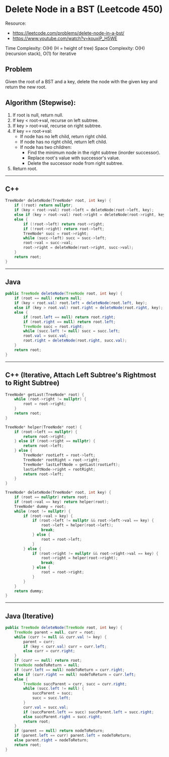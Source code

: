 # Delete Node in a BST (Leetcode 450)

Resource:
- https://leetcode.com/problems/delete-node-in-a-bst/
- https://www.youtube.com/watch?v=kouxiP_H5WE

Time Complexity: O(H) (H = height of tree)
Space Complexity: O(H) (recursion stack), O(1) for iterative

## Problem
Given the root of a BST and a key, delete the node with the given key and return the new root.

## Algorithm (Stepwise):
1. If root is null, return null.
2. If key < root->val, recurse on left subtree.
3. If key > root->val, recurse on right subtree.
4. If key == root->val:
    - If node has no left child, return right child.
    - If node has no right child, return left child.
    - If node has two children:
        - Find the minimum node in the right subtree (inorder successor).
        - Replace root's value with successor's value.
        - Delete the successor node from right subtree.
5. Return root.

---

## C++
```cpp
TreeNode* deleteNode(TreeNode* root, int key) {
    if (!root) return nullptr;
    if (key < root->val) root->left = deleteNode(root->left, key);
    else if (key > root->val) root->right = deleteNode(root->right, key);
    else {
        if (!root->left) return root->right;
        if (!root->right) return root->left;
        TreeNode* succ = root->right;
        while (succ->left) succ = succ->left;
        root->val = succ->val;
        root->right = deleteNode(root->right, succ->val);
    }
    return root;
}
```

---

## Java
```java
public TreeNode deleteNode(TreeNode root, int key) {
    if (root == null) return null;
    if (key < root.val) root.left = deleteNode(root.left, key);
    else if (key > root.val) root.right = deleteNode(root.right, key);
    else {
        if (root.left == null) return root.right;
        if (root.right == null) return root.left;
        TreeNode succ = root.right;
        while (succ.left != null) succ = succ.left;
        root.val = succ.val;
        root.right = deleteNode(root.right, succ.val);
    }
    return root;
}
```

---

## C++ (Iterative, Attach Left Subtree's Rightmost to Right Subtree)
```cpp
TreeNode* getLast(TreeNode* root) {
    while (root->right != nullptr) {
        root = root->right;
    }
    return root;
}

TreeNode* helper(TreeNode* root) {
    if (root->left == nullptr) {
        return root->right;
    } else if (root->right == nullptr) {
        return root->left;
    } else {
        TreeNode* rootLeft = root->left;
        TreeNode* rootRight = root->right;
        TreeNode* lastLeftNode = getLast(rootLeft);
        lastLeftNode->right = rootRight;
        return root->left;
    }
}

TreeNode* deleteNode(TreeNode* root, int key) {
    if (root == nullptr) return root;
    if (root->val == key) return helper(root);
    TreeNode* dummy = root;
    while (root != nullptr) {
        if (root->val > key) {
            if (root->left != nullptr && root->left->val == key) {
                root->left = helper(root->left);
                break;
            } else {
                root = root->left;
            }
        } else {
            if (root->right != nullptr && root->right->val == key) {
                root->right = helper(root->right);
                break;
            } else {
                root = root->right;
            }
        }
    }
    return dummy;
}
```

---

## Java (Iterative)
```java
public TreeNode deleteNode(TreeNode root, int key) {
    TreeNode parent = null, curr = root;
    while (curr != null && curr.val != key) {
        parent = curr;
        if (key < curr.val) curr = curr.left;
        else curr = curr.right;
    }
    if (curr == null) return root;
    TreeNode nodeToReturn = null;
    if (curr.left == null) nodeToReturn = curr.right;
    else if (curr.right == null) nodeToReturn = curr.left;
    else {
        TreeNode succParent = curr, succ = curr.right;
        while (succ.left != null) {
            succParent = succ;
            succ = succ.left;
        }
        curr.val = succ.val;
        if (succParent.left == succ) succParent.left = succ.right;
        else succParent.right = succ.right;
        return root;
    }
    if (parent == null) return nodeToReturn;
    if (parent.left == curr) parent.left = nodeToReturn;
    else parent.right = nodeToReturn;
    return root;
}
```
